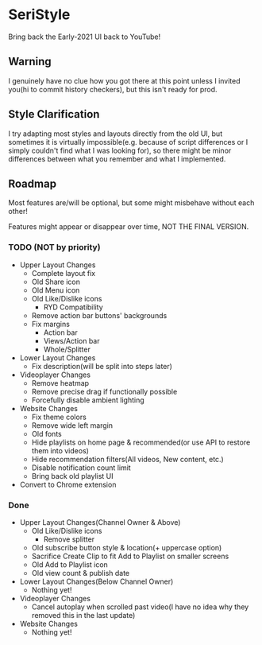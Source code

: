 # SeriStyle
Bring back the Early-2021 UI back to YouTube!

## Warning
I genuinely have no clue how you got there at this point unless I invited you(hi to commit history checkers), but this isn't ready for prod.

## Style Clarification
I try adapting most styles and layouts directly from the old UI, but sometimes it is virtually impossible(e.g. because of script differences or I simply couldn't find what I was looking for), so there might be minor differences between what you remember and what I implemented.

## Roadmap
Most features are/will be optional, but some might misbehave without each other!

Features might appear or disappear over time, NOT THE FINAL VERSION.
### TODO (NOT by priority)
- Upper Layout Changes
  - Complete layout fix
  - Old Share icon
  - Old Menu icon
  - Old Like/Dislike icons
    - RYD Compatibility
  - Remove action bar buttons' backgrounds
  - Fix margins
    - Action bar
    - Views/Action bar
    - Whole/Splitter
- Lower Layout Changes
  - Fix description(will be split into steps later)
- Videoplayer Changes
  - Remove heatmap
  - Remove precise drag if functionally possible
  - Forcefully disable ambient lighting
- Website Changes
  - Fix theme colors
  - Remove wide left margin
  - Old fonts
  - Hide playlists on home page & recommended(or use API to restore them into videos)
  - Hide recommendation filters(All videos, New content, etc.)
  - Disable notification count limit
  - Bring back old playlist UI
- Convert to Chrome extension
### Done
- Upper Layout Changes(Channel Owner & Above)
  - Old Like/Dislike icons
    - Remove splitter
  - Old subscribe button style & location(+ uppercase option)
  - Sacrifice Create Clip to fit Add to Playlist on smaller screens
  - Old Add to Playlist icon
  - Old view count & publish date
- Lower Layout Changes(Below Channel Owner)
  - Nothing yet!
- Videoplayer Changes
  - Cancel autoplay when scrolled past video(I have no idea why they removed this in the last update)
- Website Changes
  - Nothing yet!
